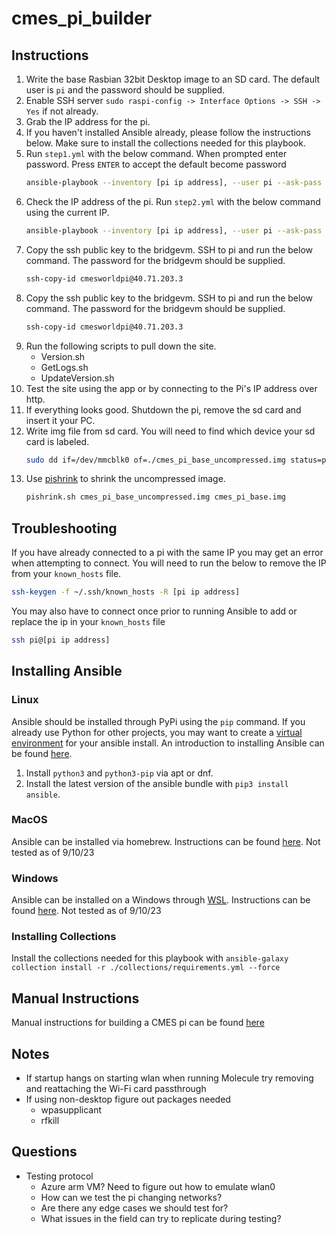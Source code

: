 # cmes_pi_builder

## Instructions

1. Write the base Rasbian 32bit Desktop image to an SD card. The default user is `pi` and the password should be supplied.
2. Enable SSH server `sudo raspi-config -> Interface Options -> SSH -> Yes` if not already.
3. Grab the IP address for the pi.
4. If you haven't installed Ansible already, please follow the instructions below. Make sure to install the collections needed for this playbook.
5. Run `step1.yml` with the below command. When prompted enter password. Press `ENTER` to accept the default become password
     ```bash
     ansible-playbook --inventory [pi ip address], --user pi --ask-pass --ask-become-pass step1.yml
     ```
6. Check the IP address of the pi. Run `step2.yml` with the below command using the current IP.
     ```bash
     ansible-playbook --inventory [pi ip address], --user pi --ask-pass --ask-become-pass step2.yml
     ```
7. Copy the ssh public key to the bridgevm. SSH to pi and run the below command. The password for the bridgevm should be supplied.
     ```bash
     ssh-copy-id cmesworldpi@40.71.203.3
      ```
8. Copy the ssh public key to the bridgevm. SSH to pi and run the below command. The password for the bridgevm should be supplied.
     ```bash
     ssh-copy-id cmesworldpi@40.71.203.3
      ```
9. Run the following scripts to pull down the site.
    - Version.sh
    - GetLogs.sh
    - UpdateVersion.sh
10. Test the site using the app or by connecting to the Pi's IP address over http.
11. If everything looks good. Shutdown the pi, remove the sd card and insert it your PC.
12. Write img file from sd card. You will need to find which device your sd card is labeled.
     ```bash
     sudo dd if=/dev/mmcblk0 of=./cmes_pi_base_uncompressed.img status=progress
     ```
13. Use [pishrink](https://github.com/Drewsif/PiShrink) to shrink the uncompressed image.
    ```bash
    pishrink.sh cmes_pi_base_uncompressed.img cmes_pi_base.img
    ```

## Troubleshooting

If you have already connected to a pi with the same IP you may get an error when attempting to connect. You will need to run the below to remove the IP from your `known_hosts` file.

```bash
ssh-keygen -f ~/.ssh/known_hosts -R [pi ip address]
```

You may also have to connect once prior to running Ansible to add or replace the ip in your `known_hosts` file

```bash
ssh pi@[pi ip address]
```
## Installing Ansible

### Linux

Ansible should be installed through PyPi using the `pip` command. If you already use Python for other projects, you may want to create a [virtual environment](https://docs.python.org/3/library/venv.html) for your ansible install. An introduction to installing Ansible can be found [here](https://docs.ansible.com/ansible/latest/installation_guide/intro_installation.html).

1. Install `python3` and `python3-pip` via apt or dnf.
2. Install the latest version of the ansible bundle with `pip3 install ansible`.

### MacOS

Ansible can be installed via homebrew. Instructions can be found [here](https://medium.com/javarevisited/how-to-install-ansible-on-mac-2baf00d42466).
Not tested as of 9/10/23

### Windows

Ansible can be installed on a Windows through [WSL](https://learn.microsoft.com/en-us/windows/wsl/about). Instructions can be found [here](https://www.youtube.com/watch?v=4w6eVmYY-Oc).
Not tested as of 9/10/23

### Installing Collections

Install the collections needed for this playbook with `ansible-galaxy collection install -r ./collections/requirements.yml --force`


## Manual Instructions

Manual instructions for building a CMES pi can be found [here](https://www.dropbox.com/home/CMES-PI%20(Group)/Documentation?preview=Pi4OnTheFly-Documentation.docx)

## Notes
- If startup hangs on starting wlan when running Molecule try removing and reattaching the Wi-Fi card passthrough
- If using non-desktop figure out packages needed
  - wpasupplicant
  - rfkill

## Questions
- Testing protocol
  - Azure arm VM? Need to figure out how to emulate wlan0
  - How can we test the pi changing networks?
  - Are there any edge cases we should test for?
  - What issues in the field can try to replicate during testing?
